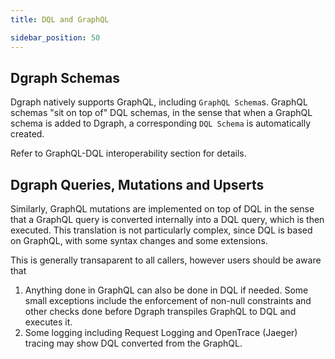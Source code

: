 ```yaml
---
title: DQL and GraphQL

sidebar_position: 50
---
```


## Dgraph Schemas
Dgraph natively supports GraphQL, including `GraphQL Schema`s. GraphQL schemas "sit on top of" DQL schemas, in the sense that when a GraphQL schema is added to Dgraph, a corresponding `DQL Schema` is automatically created.

Refer to GraphQL-DQL interoperability section for details.

## Dgraph Queries, Mutations and Upserts
Similarly, GraphQL mutations are implemented on top of DQL in the sense that a GraphQL query is converted internally into a DQL query, which is then executed. This translation is not particularly complex, since DQL is based on GraphQL, with some syntax changes and some extensions.

This is generally transaparent to all callers, however users should be aware that
1) Anything done in GraphQL can also be done in DQL if needed. Some small exceptions include the enforcement of non-null constraints and other checks done before Dgraph transpiles GraphQL to DQL and executes it.
2) Some logging including Request Logging and OpenTrace (Jaeger) tracing may show DQL converted from the GraphQL.
